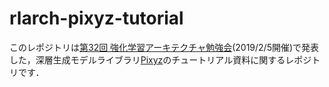 # rlarch-pixyz-tutorial
このレポジトリは[第32回 強化学習アーキテクチャ勉強会](https://rlarch.connpass.com/event/118875/)(2019/2/5開催)で発表した，深層生成モデルライブラリ[Pixyz](https://github.com/masa-su/pixyz)のチュートリアル資料に関するレポジトリです．
